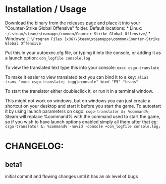 # Installation / Usage
Download the binary from the releases page and place it into your "Counter-Strike Global Offensive" folder.
Default locations:
    * Linux: `~/.steam/steam/steamapps/common/Counter-Strike Global Offensive/`
    * Windows: `C:\Program Files (x86)\Steam\steamapps\common\Counter-Strike Global Offensive`

Put this in your autoexec.cfg file, or typing it into the console, or adding it as a launch option: `con_logfile console.log`

To view the translated text type this into your console: `exec csgo-translate`

To make it easier to view translated text you can bind it to a key:
`
alias trans "exec csgo-translate; toggleconsole"
bind "F5" "trans"
`

To start the translator either doubleclick it, or run it in a terminal window.

This might not work on windows, but on windows you can just create a shortcut on your desktop and start it before you start the game.
To autostart it by using launch parameters on csgo: `csgo-translator &; %command%;`
Steam will replace %command% with the command used to start the game, so if you wish to have launch options enabled simply all them after that eg: `csgo-translator &; %command% -novid -console +con_logfile console.log;`


# CHANGELOG:
## beta1
initial commit and flowing changes until it has an ok level of bugs
